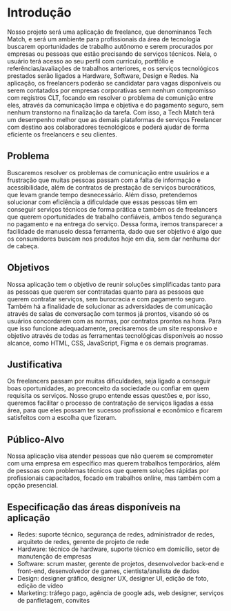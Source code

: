 # Introdução
  Nosso projeto será uma aplicação de freelance, que denominanos Tech Match, e será um ambiente para profissionais da área de tecnologia buscarem oportunidades de trabalho autônomo e serem procurados por empresas ou pessoas que estão precisando de serviços técnicos. Nela, o usuário terá acesso ao seu perfil com currículo, portfólio e referências/avaliações de trabalhos anteriores, e os serviços tecnológicos prestados serão ligados a Hardware, Software, Design e Redes.
  Na aplicação, os freelancers poderão se candidatar para vagas disponíveis ou serem contatados por empresas corporativas sem nenhum compromisso com registros CLT, focando em resolver o problema de comunição entre eles, através da comunicação limpa e objetiva e do pagamento seguro, sem nenhum transtorno na finalização da tarefa. Com isso, a Tech Match terá um desempenho melhor que as demais plataformas de serviços Freelancer com destino aos colaboradores tecnológicos e poderá ajudar de forma eficiente os freelancers e seu clientes.

## Problema

   Buscaremos resolver os problemas de comunicação entre usuários e a frustração que muitas pessoas passam com a falta de informação e acessibilidade, além de contratos de prestação de serviços burocráticos, que levam grande tempo desnecessário. Além disso, pretendemos solucionar com eficiência a dificuldade que essas pessoas têm em conseguir serviços técnicos de forma prática e também os de freelancers que querem oportunidades de trabalho confiáveis, ambos tendo segurança no pagamento e na entrega do serviço. Dessa forma, iremos transparecer a facilidade de manuseio dessa ferramenta, dado que ser objetivo é algo que os consumidores buscam nos produtos hoje em dia, sem dar nenhuma dor de cabeça. 

## Objetivos

   Nossa aplicação tem o objetivo de reunir soluções simplificadas tanto para as pessoas que querem ser contratadas quanto para as pessoas que querem contratar serviços, sem burocracia e com pagamento seguro. Também há a finalidade de solucionar as adversidades de comunicação através de salas de conversação com termos já prontos, visando só os usuários concordarem com as normas, por contratos prontos na hora. Para que isso funcione adequadamente, precisaremos de um site responsivo e objetivo através de todas as ferramentas tecnológicas disponíveis ao nosso alcance, como HTML, CSS, JavaScript, Figma e os demais programas.

## Justificativa
Os freelancers passam por muitas dificuldades, seja ligado a conseguir boas oportunidades, ao preconceito da sociedade ou confiar em quem requisita os serviços. Nosso grupo entende essas questões e, por isso, queremos facilitar o processo de contratação de serviços ligadas a essa área, para que eles possam ter sucesso profissional e econômico e ficarem satisfeitos com a escolha que fizeram.

## Público-Alvo
Nossa aplicação visa atender pessoas que não querem se comprometer com uma empresa em específico mas querem trabalhos temporários, além de pessoas com problemas técnicos que querem soluções rápidas por profissionais capacitados, focado em trabalhos online, mas também com a opção presencial.

## Especificação das áreas disponíveis na aplicação
* Redes: suporte técnico, segurança de redes, administrador de redes, arquiteto de redes, gerente de projeto de rede
* Hardware: técnico de hardware, suporte técnico em domicílio, setor de manutenção de empresas
* Software: scrum master, gerente de projetos, desenvolvedor back-end e front-end, desenvolvedor de games, cientista/analista de dados
* Design: designer gráfico, designer UX, designer UI, edição de foto, edição de vídeo
* Marketing: tráfego pago, agência de google ads, web designer, serviços de panfletagem, convites

